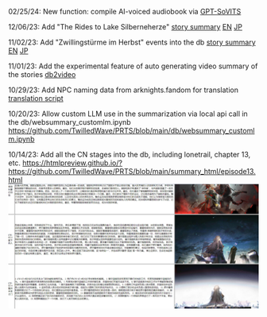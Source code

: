 02/25/24: New function: compile AI-voiced audiobook via [GPT-SoVITS](https://github.com/RVC-Boss/GPT-SoVITS)

12/06/23:  Add "The Rides to Lake Silberneherze" [story summary](https://htmlpreview.github.io/?https://github.com/TwilledWave/PRTS/blob/main/summary_html/RS_CN.html) [EN](https://htmlpreview.github.io/?https://github.com/TwilledWave/PRTS/blob/main/summary_html/RS_EN.html) [JP](https://htmlpreview.github.io/?https://github.com/TwilledWave/PRTS/blob/main/summary_html/RS_JP.html)

11/02/23:  Add "Zwillingstürme im Herbst" events into the db [story summary](https://htmlpreview.github.io/?https://github.com/TwilledWave/PRTS/blob/main/summary_html/ZT.html) [EN](https://htmlpreview.github.io/?https://github.com/TwilledWave/PRTS/blob/main/summary_html/ZT_EN.html) [JP](https://htmlpreview.github.io/?https://github.com/TwilledWave/PRTS/blob/main/summary_html/ZT_JP.html)

11/01/23: Add the experimental feature of auto generating video summary of the stories [db2video](https://github.com/TwilledWave/PRTS/blob/main/video/db2video.ipynb)

10/29/23: Add NPC naming data from arknights.fandom for translation [translation script](https://github.com/TwilledWave/PRTS/blob/main/db/db2en.ipynb)

10/20/23: Allow custom LLM use in the summarization via local api call in the db/websummary_customlm.ipynb
https://github.com/TwilledWave/PRTS/blob/main/db/websummary_customlm.ipynb

10/14/23: Add all the CN stages into the db, including lonetrail, chapter 13, etc.
https://htmlpreview.github.io/?https://github.com/TwilledWave/PRTS/blob/main/summary_html/episode13.html
![alt text](https://github.com/TwilledWave/PRTS/blob/main/example/lonetrailhtml.jpg?raw=true)